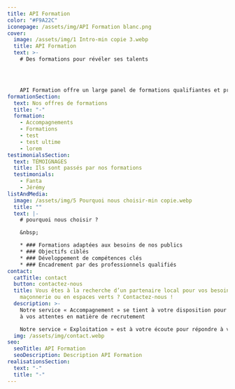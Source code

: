 ```yaml
---
title: API Formation
color: "#F9A22C"
iconepage: /assets/img/API Formation blanc.png
cover:
  image: /assets/img/1 Intro-min copie 3.webp
  title: API Formation
  text: >-
    # D﻿es formations pour révéler ses talents




    API Formation offre un large panel de formations qualifiantes et pré-qualifiantes qui permettent de se former, de retrouver confiance et se préparer à un métier.
formationSection:
  text: Nos offres de formations
  title: "-"
  formation:
    - Accompagnements
    - Formations
    - test
    - test ultime
    - lorem
testimonialsSection:
  text: TÉMOIGNAGES
  title: Ils sont passés par nos formations
  testimonials:
    - Fanta
    - Jérémy
listAndMedia:
  image: /assets/img/5 Pourquoi nous choisir-min copie.webp
  title: ""
  text: |-
    # pourquoi nous choisir ?

    &nbsp;

    * ### Formations adaptées aux besoins de nos publics
    * ### Objectifs ciblés
    * ### Développement de compétences clés
    * ### Encadrement par des professionnels qualifiés
contact:
  catTitle: contact
  button: contactez-nous
  title: Vous êtes à la recherche d’un partenaire local pour vos besoins en
    maçonnerie ou en espaces verts ? Contactez-nous !
  description: >-
    Notre service « Accompagnement » se tient à votre disposition pour répondre
    à vos attentes en matière de recrutement

    Notre service « Exploitation » est à votre écoute pour répondre à vos besoins en matière de sous-traitance, d’entretien, de rénovation ou de projets de développement.
  img: /assets/img/contact.webp
seo:
  seoTitle: API Formation
  seoDescription: Description API Formation
realisationsSection:
  text: "-"
  title: "-"
---
```

